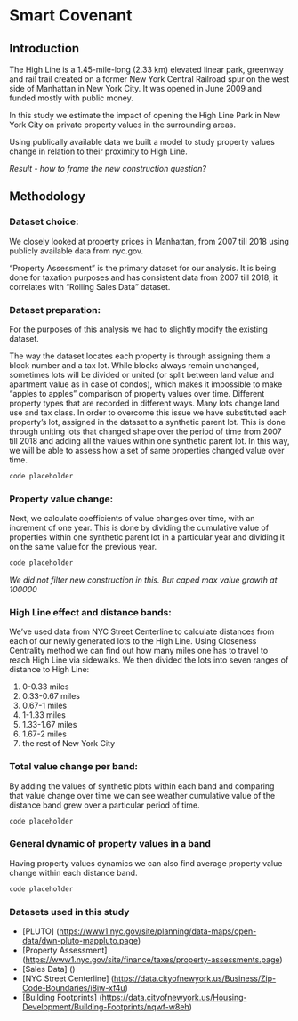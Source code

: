 # Smart Covenant

## Introduction

The High Line is a 1.45-mile-long (2.33 km) elevated linear park, greenway and rail trail created on a former New York Central Railroad spur on the west side of Manhattan in New York City. It was opened in June 2009 and funded mostly with public money. 

In this study we estimate the impact of opening the High Line Park in New York City on private property values in the surrounding areas. 
 
Using publically available data we built a model to study property values change in relation to their proximity to High Line. 

*Result - how to frame the new construction question?*

## Methodology 

### Dataset choice: 

We closely looked at property prices in Manhattan, from 2007 till 2018 using  publicly available data from nyc.gov. 

“Property Assessment” is the primary dataset for our analysis. It is being done for taxation purposes and has consistent data from 2007 till 2018, it correlates with “Rolling Sales Data” dataset. 

### Dataset preparation:

For the purposes of this analysis we had to slightly modify the existing dataset. 

The way the dataset locates each property is through assigning them a block number and a tax lot. While blocks always remain unchanged, sometimes lots will be divided or united (or split between land value and apartment value as in case of condos), which makes it impossible to make “apples to apples” comparison of property values over time. Different property types that are recorded in different ways. Many lots change land use and tax class. In order to overcome this issue we have substituted each property’s lot, assigned in the dataset to a synthetic parent lot. This is done through uniting lots that changed shape over the period of time from 2007 till 2018 and adding all the values within one synthetic parent lot. In this way, we will be able to assess how a set of same properties changed value over time.  
```cs
code placeholder
```

### Property value change:

Next, we calculate coefficients of value changes over time, with an increment of one year. This is done by dividing the cumulative value of properties within one synthetic parent lot  in a particular year and dividing it on the same value for the previous year.

```cs
code placeholder
```

*We did not filter new construction in this. But caped max value growth at 100000*

### High Line effect and distance bands:

We’ve used data from NYC Street Centerline to calculate distances from each of our newly generated lots to the High Line. Using Closeness Centrality method we can find out how many miles one has to travel to reach High Line via sidewalks. We then divided the lots into seven ranges of distance to High Line:

1.	0-0.33 	miles
2.	0.33-0.67 	miles
3.	0.67-1 		miles
4.	1-1.33 		miles
5.	1.33-1.67 	miles 
6.	1.67-2 		miles
7.	the rest of New York City

### Total value change per band:

By adding the values of synthetic plots within each band and comparing that value change over time we can see weather cumulative value of the distance band grew over a particular period of time.  

```cs
code placeholder
```
### General dynamic of property values in a band

Having property values dynamics we can also find average property value change within each distance band. 

```cs
code placeholder
```
### Datasets used in this study

* [PLUTO] (https://www1.nyc.gov/site/planning/data-maps/open-data/dwn-pluto-mappluto.page)
* [Property Assessment] (https://www1.nyc.gov/site/finance/taxes/property-assessments.page)
* [Sales Data] ()
* [NYC Street Centerline] (https://data.cityofnewyork.us/Business/Zip-Code-Boundaries/i8iw-xf4u)
* [Building Footprints] (https://data.cityofnewyork.us/Housing-Development/Building-Footprints/nqwf-w8eh)




